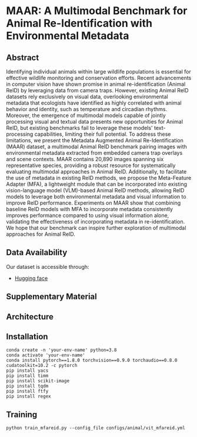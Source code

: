 ﻿# MAAR: A Multimodal Benchmark for Animal Re-Identification with Environmental Metadata

## Abstract
Identifying individual animals within large wildlife populations is essential for effective wildlife monitoring and conservation efforts. Recent advancements in computer vision have shown promise in animal re-identification (Animal ReID) by leveraging data from camera traps. However, existing Animal ReID datasets rely exclusively on visual data, overlooking environmental metadata that ecologists have identified as highly correlated with animal behavior and identity, such as temperature and circadian rhythms. Moreover, the emergence of multimodal models capable of jointly processing visual and textual data presents new opportunities for Animal ReID, but existing benchmarks fail to leverage these models' text-processing capabilities, limiting their full potential. To address these limitations, we present the Metadata Augmented Animal Re-Identification (MAAR) dataset, a multimodal Animal ReID benchmark pairing images with environmental metadata extracted from embedded camera trap overlays and scene contexts. MAAR contains 20,890 images spanning six representative species, providing a robust resource for systematically evaluating multimodal approaches in Animal ReID. Additionally, to facilitate the use of metadata in existing ReID methods, we propose the Meta-Feature Adapter (MFA), a lightweight module that can be incorporated into existing vision-language model (VLM)-based Animal ReID methods, allowing ReID models to leverage both environmental metadata and visual information to improve ReID performance. Experiments on MAAR show that combining baseline ReID models with MFA to incorporate metadata consistently improves performance compared to using visual information alone, validating the effectiveness of incorporating metadata in re-identification. We hope that our benchmark can inspire further exploration of multimodal approaches for Animal ReID.


## Data Availability
Our dataset is accessible through:
* [Hugging face](https://huggingface.co/datasets/uqtwei2/PlantWild)

## Supplementary Material

## Architecture
<!-- ![MFA Architecture](fig/method.png) -->

## Installation
```
conda create -n 'your-env-name' python=3.8
conda activate 'your-env-name'
conda install pytorch==1.8.0 torchvision==0.9.0 torchaudio==0.8.0 cudatoolkit=10.2 -c pytorch
pip install yacs
pip install timm
pip install scikit-image
pip install tqdm
pip install ftfy
pip install regex
```

## Training
```
python train_mfareid.py --config_file configs/animal/vit_mfareid.yml
```
<!-- For inquiries about early access to the dataset for research purposes, please contact [contact information]. -->